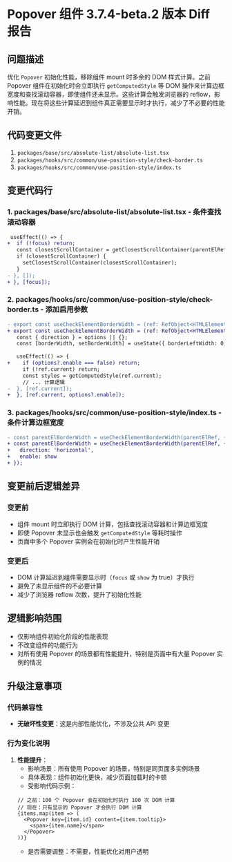 # Popover 组件 3.7.4-beta.2 版本 Diff 报告

## 问题描述

优化 `Popover` 初始化性能，移除组件 mount 时多余的 DOM 样式计算。之前 Popover 组件在初始化时会立即执行 `getComputedStyle` 等 DOM 操作来计算边框宽度和查找滚动容器，即使组件还未显示。这些计算会触发浏览器的 reflow，影响性能。现在将这些计算延迟到组件真正需要显示时才执行，减少了不必要的性能开销。

## 代码变更文件

1. `packages/base/src/absolute-list/absolute-list.tsx`
2. `packages/hooks/src/common/use-position-style/check-border.ts`
3. `packages/hooks/src/common/use-position-style/index.ts`

## 变更代码行

### 1. packages/base/src/absolute-list/absolute-list.tsx - 条件查找滚动容器
```diff
 useEffect(() => {
+  if (!focus) return;
   const closestScrollContainer = getClosestScrollContainer(parentElRef.current);
   if (closestScrollContainer) {
     setClosestScrollContainer(closestScrollContainer);
   }
- }, []);
+ }, [focus]);
```

### 2. packages/hooks/src/common/use-position-style/check-border.ts - 添加启用参数
```diff
- export const useCheckElementBorderWidth = (ref: RefObject<HTMLElement>, options?: Options) => {
+ export const useCheckElementBorderWidth = (ref: RefObject<HTMLElement>, options?: Options & { enable?: boolean }) => {
   const { direction } = options || {};
   const [borderWidth, setBorderWidth] = useState({ borderLeftWidth: 0, borderTopWidth: 0 });
   
   useEffect(() => {
+    if (options?.enable === false) return;
     if (!ref.current) return;
     const styles = getComputedStyle(ref.current);
     // ... 计算逻辑
-  }, [ref.current]);
+  }, [ref.current, options?.enable]);
```

### 3. packages/hooks/src/common/use-position-style/index.ts - 条件计算边框宽度
```diff
- const parentElBorderWidth = useCheckElementBorderWidth(parentElRef, { direction: 'horizontal' });
+ const parentElBorderWidth = useCheckElementBorderWidth(parentElRef, { 
+   direction: 'horizontal',
+   enable: show 
+ });
```

## 变更前后逻辑差异

### 变更前
- 组件 mount 时立即执行 DOM 计算，包括查找滚动容器和计算边框宽度
- 即使 Popover 未显示也会触发 `getComputedStyle` 等耗时操作
- 页面中多个 Popover 实例会在初始化时产生性能开销

### 变更后
- DOM 计算延迟到组件需要显示时（`focus` 或 `show` 为 true）才执行
- 避免了未显示组件的不必要计算
- 减少了浏览器 reflow 次数，提升了初始化性能

## 逻辑影响范围
- 仅影响组件初始化阶段的性能表现
- 不改变组件的功能行为
- 对所有使用 Popover 的场景都有性能提升，特别是页面中有大量 Popover 实例的情况

## 升级注意事项

### 代码兼容性
- **无破坏性变更**：这是内部性能优化，不涉及公共 API 变更

### 行为变化说明

1. **性能提升**：
   - 影响场景：所有使用 Popover 的场景，特别是同页面多实例场景
   - 具体表现：组件初始化更快，减少页面加载时的卡顿
   - 受影响代码示例：
   ```tsx
   // 之前：100 个 Popover 会在初始化时执行 100 次 DOM 计算
   // 现在：只有显示的 Popover 才会执行 DOM 计算
   {items.map(item => (
     <Popover key={item.id} content={item.tooltip}>
       <span>{item.name}</span>
     </Popover>
   ))}
   ```
   - 是否需要调整：不需要，性能优化对用户透明